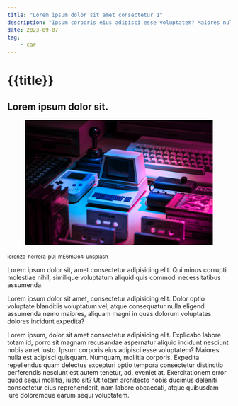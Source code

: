 ```yaml
---
title: "Lorem ipsum dolor sit amet consectetur 1"
description: "Ipsum corporis eius adipisci esse voluptatem? Maiores nulla est adipisci quisquam"
date: 2023-09-07
tag: 
    - car
---
```



<div class="section is-paddingless-horizontal" style="padding-top: 0; margin-top: 0;">
    <h1 class="title is-2">{{title}}</h1>
    <h2 class="subtitle is-3">Lorem ipsum dolor sit.</h2>
</div>
<figure class="columns is-mobile is-variable is-0 is-marginless grid">    
    <div class="column">        
        <div class="image card">
            <a href=""><img src="lorenzo-herrera-p0j-mE6mGo4-unsplash.jpg" alt=""></a> 
        </div>
</div>
</figure>
<figcaption class="level">
    <small class="level-item has-text-grey">lorenzo-herrera-p0j-mE6mGo4-unsplash</small>
</figcaption>
<div class="content is-medium">
    
<p>Lorem ipsum dolor sit, amet consectetur adipisicing elit. Qui minus corrupti molestiae nihil, similique voluptatum aliquid quis commodi necessitatibus assumenda.</p>
<p>Lorem ipsum dolor sit amet, consectetur adipisicing elit. Dolor optio voluptate blanditiis voluptatum vel, atque consequatur nulla eligendi assumenda nemo maiores, aliquam magni in quas dolorum voluptates dolores incidunt expedita?</p>
<p>Lorem ipsum, dolor sit amet consectetur adipisicing elit. Explicabo labore totam id, porro sit magnam recusandae aspernatur aliquid incidunt nesciunt nobis amet iusto. Ipsum corporis eius adipisci esse voluptatem? Maiores nulla est adipisci quisquam. Numquam, mollitia corporis. Expedita repellendus quam delectus excepturi optio tempora consectetur distinctio perferendis nesciunt est autem tenetur, ad, eveniet at. Exercitationem error quod sequi mollitia, iusto sit? Ut totam architecto nobis ducimus deleniti consectetur eius reprehenderit, nam labore obcaecati, atque quibusdam iure doloremque earum sequi voluptatem.</p>
</div>